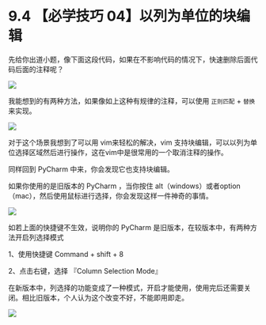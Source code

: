 # 9.4 【必学技巧 04】以列为单位的块编辑



先给你出道小题，像下面这段代码，如果在不影响代码的情况下，快速删除后面代码后面的注释呢？

![](http://image.iswbm.com/20190721132238.png)

我能想到的有两种方法，如果像如上这种有规律的注释，可以使用 `正则匹配` + `替换` 来实现。

![](http://image.iswbm.com/20190721133403.png)

对于这个场景我想到了可以用 vim来轻松的解决，vim 支持块编辑，可以以列为单位选择区域然后进行操作，这在vim中是很常用的一个取消注释的操作。

同样回到 PyCharm 中来，你会发现它也支持块编辑。

如果你使用的是旧版本的 PyCharm ，当你按住 alt（windows）或者option（mac），然后使用鼠标进行选择，你会发现这样一件神奇的事情。

![](https://i.loli.net/2019/07/21/5d3401410087b61815.gif)

如若上面的快捷键不生效，说明你的 PyCharm 是旧版本，在较版本中，有两种方法开启列选择模式

1、使用快捷键 Command + shift + 8

2、点击右键，选择 『Column Selection Mode』

在新版本中，列选择的功能变成了一种模式，开启才能使用，使用完后还需要关闭。相比旧版本，个人认为这个改变不好，不能即用即走。

![](https://open.weixin.qq.com/qr/code?username=idealyard)